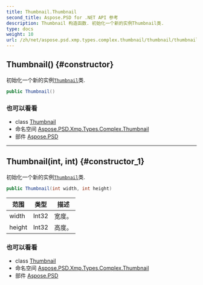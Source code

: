 ```yaml
---
title: Thumbnail.Thumbnail
second_title: Aspose.PSD for .NET API 参考
description: Thumbnail 构造函数. 初始化一个新的实例Thumbnail类.
type: docs
weight: 10
url: /zh/net/aspose.psd.xmp.types.complex.thumbnail/thumbnail/thumbnail/
---
```

## Thumbnail() {#constructor}

初始化一个新的实例[`Thumbnail`](../)类.

```csharp
public Thumbnail()
```

### 也可以看看

* class [Thumbnail](../)
* 命名空间 [Aspose.PSD.Xmp.Types.Complex.Thumbnail](../../thumbnail/)
* 部件 [Aspose.PSD](../../../)

---

## Thumbnail(int, int) {#constructor_1}

初始化一个新的实例[`Thumbnail`](../)类.

```csharp
public Thumbnail(int width, int height)
```

| 范围 | 类型 | 描述 |
| --- | --- | --- |
| width | Int32 | 宽度。 |
| height | Int32 | 高度。 |

### 也可以看看

* class [Thumbnail](../)
* 命名空间 [Aspose.PSD.Xmp.Types.Complex.Thumbnail](../../thumbnail/)
* 部件 [Aspose.PSD](../../../)


